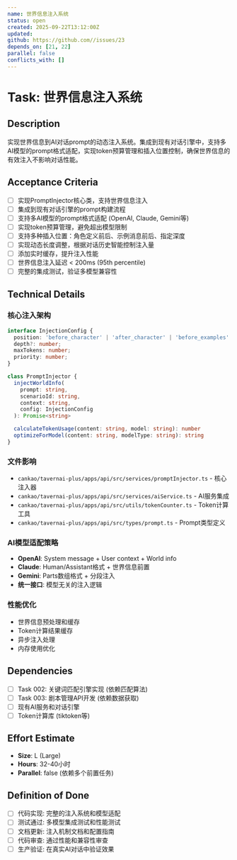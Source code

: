 ```yaml
---
name: 世界信息注入系统
status: open
created: 2025-09-22T13:12:00Z
updated: 
github: https://github.com//issues/23
depends_on: [21, 22]
parallel: false
conflicts_with: []
---
```


# Task: 世界信息注入系统

## Description

实现世界信息到AI对话prompt的动态注入系统。集成到现有对话引擎中，支持多AI模型的prompt格式适配，实现token预算管理和插入位置控制，确保世界信息的有效注入不影响对话性能。

## Acceptance Criteria

- [ ] 实现PromptInjector核心类，支持世界信息注入
- [ ] 集成到现有对话引擎的prompt构建流程
- [ ] 支持多AI模型的prompt格式适配 (OpenAI, Claude, Gemini等)
- [ ] 实现token预算管理，避免超出模型限制
- [ ] 支持多种插入位置：角色定义前后、示例消息前后、指定深度
- [ ] 实现动态长度调整，根据对话历史智能控制注入量
- [ ] 添加实时缓存，提升注入性能
- [ ] 世界信息注入延迟 < 200ms (95th percentile)
- [ ] 完整的集成测试，验证多模型兼容性

## Technical Details

### 核心注入架构
```typescript
interface InjectionConfig {
  position: 'before_character' | 'after_character' | 'before_examples' | 'after_examples' | 'at_depth';
  depth?: number;
  maxTokens: number;
  priority: number;
}

class PromptInjector {
  injectWorldInfo(
    prompt: string,
    scenarioId: string,
    context: string,
    config: InjectionConfig
  ): Promise<string>

  calculateTokenUsage(content: string, model: string): number
  optimizeForModel(content: string, modelType: string): string
}
```

### 文件影响
- `cankao/tavernai-plus/apps/api/src/services/promptInjector.ts` - 核心注入器
- `cankao/tavernai-plus/apps/api/src/services/aiService.ts` - AI服务集成
- `cankao/tavernai-plus/apps/api/src/utils/tokenCounter.ts` - Token计算工具
- `cankao/tavernai-plus/apps/api/src/types/prompt.ts` - Prompt类型定义

### AI模型适配策略
- **OpenAI**: System message + User context + World info
- **Claude**: Human/Assistant格式 + 世界信息前置
- **Gemini**: Parts数组格式 + 分段注入
- **统一接口**: 模型无关的注入逻辑

### 性能优化
- 世界信息预处理和缓存
- Token计算结果缓存
- 异步注入处理
- 内存使用优化

## Dependencies

- [ ] Task 002: 关键词匹配引擎实现 (依赖匹配算法)
- [ ] Task 003: 剧本管理API开发 (依赖数据获取)
- [ ] 现有AI服务和对话引擎
- [ ] Token计算库 (tiktoken等)

## Effort Estimate

- **Size**: L (Large)
- **Hours**: 32-40小时
- **Parallel**: false (依赖多个前置任务)

## Definition of Done

- [ ] 代码实现: 完整的注入系统和模型适配
- [ ] 测试通过: 多模型集成测试和性能测试
- [ ] 文档更新: 注入机制文档和配置指南
- [ ] 代码审查: 通过性能和兼容性审查
- [ ] 生产验证: 在真实AI对话中验证效果
